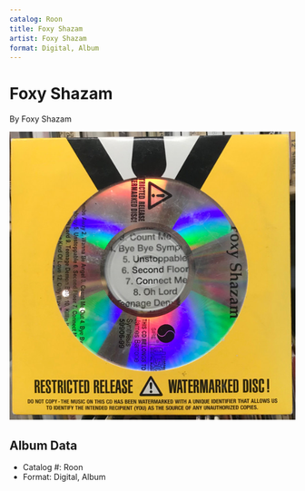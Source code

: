 ```yaml
---
catalog: Roon
title: Foxy Shazam
artist: Foxy Shazam
format: Digital, Album
---
```


# Foxy Shazam

By Foxy Shazam

![](../../assets/albumcovers/Foxy_Shazam-Foxy_Shazam.png)

## Album Data

- Catalog #: Roon
- Format: Digital, Album

